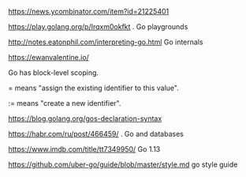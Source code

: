 <https://news.ycombinator.com/item?id=21225401>

<https://play.golang.org/p/Irqxm0okfkt> .  Go playgrounds

<http://notes.eatonphil.com/interpreting-go.html> Go internals

<https://ewanvalentine.io/> 

Go has block-level scoping. 

= means "assign the existing identifier to this value". 

:= means "create a new identifier".

<https://blog.golang.org/gos-declaration-syntax> 

<https://habr.com/ru/post/466459/> . Go and databases

<https://www.imdb.com/title/tt7349950/> Go 1.13

<https://github.com/uber-go/guide/blob/master/style.md> go style guide
